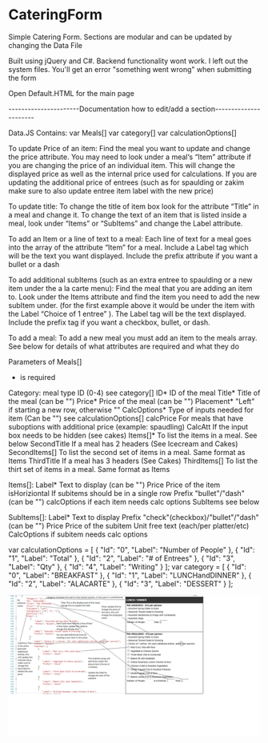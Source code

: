 # CateringForm

Simple Catering Form.  Sections are modular and can be updated by changing the Data File

Built using jQuery and C#.  Backend functionality wont work. I left out the system files.  You'll get an error "something went wrong" when submitting the  form

Open Default.HTML for the main page

----------------------Documentation how to edit/add a section----------------------

Data.JS
Contains:
var Meals[]
var category[]
var calculationOptions[]

To update Price of an item:
Find the meal you want to update and change the price attribute. You may need to look under a meal‘s “Item” attribute if you are changing the price of an individual item.
This will change the displayed price as well as the internal price used for calculations.
If you are updating the additional price of entrees (such as for spaulding or zakim make sure to also update entree item label with the new price)

To update title:
To change the title of item box look for the attribute “Title” in a meal and change it. 
To change the text of an item that is listed inside a meal, look under “Items” or “SubItems” and change the Label attribute.

To add an Item or a line of text to a meal:
Each line of text for a meal goes into the array of the attribute “Item” for a meal. Include a Label tag which will be the text you want displayed. Include the prefix attribute if you want a bullet or a dash 

To add additional subItems (such as an extra entree to spaulding or a new item under the a la carte menu):
Find the meal that you are adding an item to. Look under the Items attribute and find the item you need to add the new subItem under. (for the first example above it would be under the item with the Label “Choice of 1 entree” ). The Label tag will be the text displayed. Include the prefix tag if you want a checkbox, bullet, or dash.

To add a meal:
To add a new meal you must add an item to the meals array. See below for details of what attributes are required and what they do

Parameters of Meals[]
* is required

Category:		meal type ID (0-4) see category[]
ID*			ID of the meal
Title*			Title of the meal (can be "")
Price*			Price of the meal (can be "")
Placement*		"Left" if starting a new row, otherwise ""
CalcOptions*		Type of inputs needed for item (Can be "") see calculationOptions[]
calcPrice		For meals that have suboptions with additional price (example: spaudling)
CalcAtt			If the input box needs to be hidden (see cakes)
Items[]*		To list the items in a meal. See below
SecondTitle		If a meal has 2 headers (See Icecream and Cakes)
SecondItems[]		To list the second set of items in a meal. Same format as Items
ThirdTitle		If a meal has 3 headers (See Cakes)
ThirdItems[]		To list the thirt set of items in a meal. Same format as Items

Items[]:
	Label*		Text to display (can be "")
	Price		Price of the item
	isHoriziontal	If subitems should be in a single row
	Prefix		"bullet"/"dash" (can be "")
	calcOptions	if each item needs calc options
	SubItems	see below

SubItems[]:
	Label*		Text to display
	Prefix		"check"(checkbox)/"bullet"/"dash" (can be "")
	Price		Price of the subitem
	Unit		free text (each/per platter/etc)	
	CalcOptions	if subitem needs calc options

var calculationOptions = [
    {
        "Id": "0",
        "Label": "Number of People"
    }, {
        "Id": "1",
        "Label": "Total"
    }, {
        "Id": "2",
        "Label": "# of Entrees"
    }, {
        "Id": "3",
        "Label": "Qty"
    }, {
        "Id": "4",
        "Label": "Writing"
    }
];
var category = [
    {
        "Id": "0",
        "Label": "BREAKFAST"
    },
    {
        "Id": "1",
        "Label": "LUNCHandDINNER"
    },
    {
        "Id": "2",
        "Label": "ALACARTE"
    },
    {
        "Id": "3",
        "Label": "DESSERT"
    }
];

![Screenshot](READMEIMG.png)
